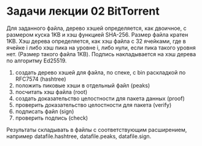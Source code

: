 #   Задачи лекции 02 BitTorrent 

Для заданного файла, дерево хэшей определяется, как двоичное, с
размером куска 1KB и хэш функцией SHA-256. Размер файла кратен
1KB.  Хэш дерева определяется, как хэш файла с 32 ячейками, где
в ячейке i либо хэш пика на уровне i, либо нули, если пика
такого уровня нет.  (Размер такого файла 1KB).  Подпись
накладывается на хэш дерева по алгоритму Ed25519.

 1. создать дерево хэшей для файла, по спеке, с bin раскладкой
    по RFC7574 (hashtree)
 2. положить пиковые хэши в отдельный файл (peaks)
 3. посчитать хэш файла (root)
 4. создать доказательство целостности для пакета данных (proof)
 5. проверить доказательство целостности для пакета (verify)
 6. подписать файл (sign)
 7. проверить подпись (check)

Результаты складывать в файлы с соответствующим расширением,
например datafile.hashtree, datafile.peaks, datafile.sign.
